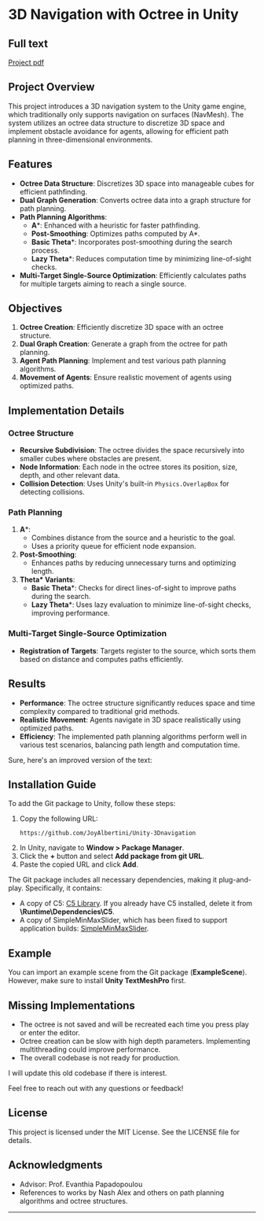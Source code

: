 # 3D Navigation with Octree in Unity

## Full text
[Project pdf](Extra/bachelorproject.pdf)

## Project Overview

This project introduces a 3D navigation system to the Unity game engine, which traditionally only supports navigation on surfaces (NavMesh). The system utilizes an octree data structure to discretize 3D space and implement obstacle avoidance for agents, allowing for efficient path planning in three-dimensional environments.

## Features

- **Octree Data Structure**: Discretizes 3D space into manageable cubes for efficient pathfinding.
- **Dual Graph Generation**: Converts octree data into a graph structure for path planning.
- **Path Planning Algorithms**:
  - **A***: Enhanced with a heuristic for faster pathfinding.
  - **Post-Smoothing**: Optimizes paths computed by A*.
  - **Basic Theta***: Incorporates post-smoothing during the search process.
  - **Lazy Theta***: Reduces computation time by minimizing line-of-sight checks.
- **Multi-Target Single-Source Optimization**: Efficiently calculates paths for multiple targets aiming to reach a single source.

## Objectives

1. **Octree Creation**: Efficiently discretize 3D space with an octree structure.
2. **Dual Graph Creation**: Generate a graph from the octree for path planning.
3. **Agent Path Planning**: Implement and test various path planning algorithms.
4. **Movement of Agents**: Ensure realistic movement of agents using optimized paths.

## Implementation Details

### Octree Structure

- **Recursive Subdivision**: The octree divides the space recursively into smaller cubes where obstacles are present.
- **Node Information**: Each node in the octree stores its position, size, depth, and other relevant data.
- **Collision Detection**: Uses Unity's built-in `Physics.OverlapBox` for detecting collisions.

### Path Planning

1. **A***:
   - Combines distance from the source and a heuristic to the goal.
   - Uses a priority queue for efficient node expansion.
2. **Post-Smoothing**:
   - Enhances paths by reducing unnecessary turns and optimizing length.
3. **Theta\* Variants**:
   - **Basic Theta***: Checks for direct lines-of-sight to improve paths during the search.
   - **Lazy Theta***: Uses lazy evaluation to minimize line-of-sight checks, improving performance.

### Multi-Target Single-Source Optimization

- **Registration of Targets**: Targets register to the source, which sorts them based on distance and computes paths efficiently.

## Results

- **Performance**: The octree structure significantly reduces space and time complexity compared to traditional grid methods.
- **Realistic Movement**: Agents navigate in 3D space realistically using optimized paths.
- **Efficiency**: The implemented path planning algorithms perform well in various test scenarios, balancing path length and computation time.


Sure, here's an improved version of the text:

## Installation Guide

To add the Git package to Unity, follow these steps:

1. Copy the following URL:
    ```git
    https://github.com/JoyAlbertini/Unity-3Dnavigation
    ```
2. In Unity, navigate to **Window > Package Manager**.
3. Click the **+** button and select **Add package from git URL**.
4. Paste the copied URL and click **Add**.

The Git package includes all necessary dependencies, making it plug-and-play. Specifically, it contains:

- A copy of C5: [C5 Library](https://github.com/sestoft/C5/tree/master/C5). If you already have C5 installed, delete it from **\Runtime\Dependencies\C5**.
- A copy of SimpleMinMaxSlider, which has been fixed to support application builds: [SimpleMinMaxSlider](https://github.com/augustdominik/SimpleMinMaxSlider).

## Example

You can import an example scene from the Git package (**ExampleScene**). However, make sure to install **Unity TextMeshPro** first.

## Missing Implementations

- The octree is not saved and will be recreated each time you press play or enter the editor.
- Octree creation can be slow with high depth parameters. Implementing multithreading could improve performance.
- The overall codebase is not ready for production.

I will update this old codebase if there is interest.

Feel free to reach out with any questions or feedback!

## License

This project is licensed under the MIT License. See the LICENSE file for details.

## Acknowledgments

- Advisor: Prof. Evanthia Papadopoulou
- References to works by Nash Alex and others on path planning algorithms and octree structures.

---
